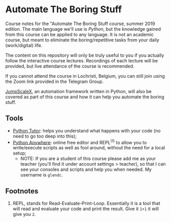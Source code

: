 Automate The Boring Stuff
=====

Course notes for the "Automate The Boring Stuff course, summer 2019 edition. The main language we'll use is _Python_, but the knowledge gained from this course can be applied to any language. It is not an academic course, but meant to eliminate the boring/repetitive tasks from your daily (work/digital) life.

The content on this repository will only be truly useful to you if you actually follow the interactive course lectures. Recordings of each lecture will be provided, but live attendance of the course is recommended.

If you cannot attend the course in Lochristi, Belgium, you can still join using the Zoom link provided in the Telegram Group.

[JumpScaleX](https://github.com/threefoldtech/jumpscaleX), an automation framework written in Python, will also be covered as part of this course and how it can help you automate the boring stuff.

## Tools

- [Python Tutor](http://pythontutor.com/visualize.html#mode=edit): helps you understand what happens with your code (no need to go too deep into this);
- [Python Anywhere](https://eu.pythonanywhere.com): online free editor and REPL<sup>(1)</sup> to allow you to write/execute scripts as well as fool around, without the need for a local setup;
   - NOTE: If you are a student of this course please add me as your teacher (you'll find it under account settings > teacher), so that I can see your consoles and scripts and help you when needed. My username is `glendc`.

## Footnotes

1. REPL, stands for Read-Evaluate-Print-Loop. Essentially it is a tool that will read and evaluate your code and print the result. Give it `1+1` it will give you `2`.

